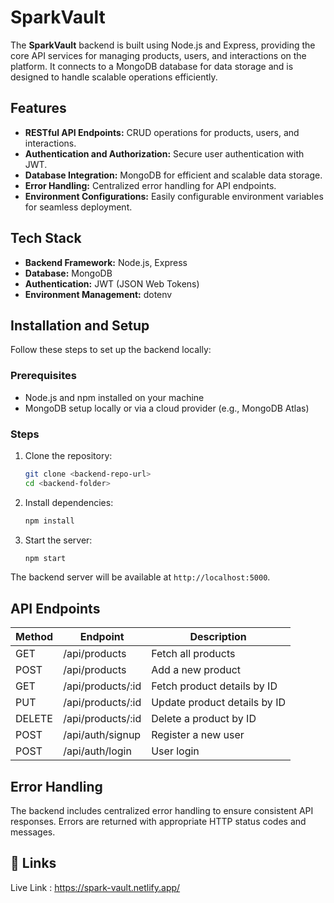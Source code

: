 # SparkVault

The **SparkVault** backend is built using Node.js and Express, providing the core API services for managing products, users, and interactions on the platform. It connects to a MongoDB database for data storage and is designed to handle scalable operations efficiently.

## Features

- **RESTful API Endpoints:** CRUD operations for products, users, and interactions.
- **Authentication and Authorization:** Secure user authentication with JWT.
- **Database Integration:** MongoDB for efficient and scalable data storage.
- **Error Handling:** Centralized error handling for API endpoints.
- **Environment Configurations:** Easily configurable environment variables for seamless deployment.

## Tech Stack

- **Backend Framework:** Node.js, Express
- **Database:** MongoDB
- **Authentication:** JWT (JSON Web Tokens)
- **Environment Management:** dotenv

## Installation and Setup

Follow these steps to set up the backend locally:

### Prerequisites
- Node.js and npm installed on your machine
- MongoDB setup locally or via a cloud provider (e.g., MongoDB Atlas)

### Steps

1. Clone the repository:
   ```bash
   git clone <backend-repo-url>
   cd <backend-folder>
   ```

2. Install dependencies:
   ```bash
   npm install
   ```

3. Start the server:
   ```bash
   npm start
   ```

The backend server will be available at `http://localhost:5000`.

## API Endpoints

| Method | Endpoint          | Description                      |
|--------|-------------------|----------------------------------|
| GET    | /api/products     | Fetch all products              |
| POST   | /api/products     | Add a new product               |
| GET    | /api/products/:id | Fetch product details by ID     |
| PUT    | /api/products/:id | Update product details by ID    |
| DELETE | /api/products/:id | Delete a product by ID          |
| POST   | /api/auth/signup  | Register a new user             |
| POST   | /api/auth/login   | User login                      |

## Error Handling

The backend includes centralized error handling to ensure consistent API responses. Errors are returned with appropriate HTTP status codes and messages.



## 🔗 Links
Live Link : https://spark-vault.netlify.app/
